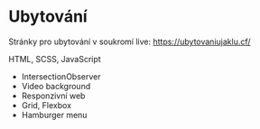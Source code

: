 # Ubytování
Stránky pro ubytování v soukromí
live: https://ubytovaniujaklu.cf/


 HTML, SCSS, JavaScript
 
 
- IntersectionObserver
- Video background
- Responzivní web
- Grid, Flexbox
- Hamburger menu

 

